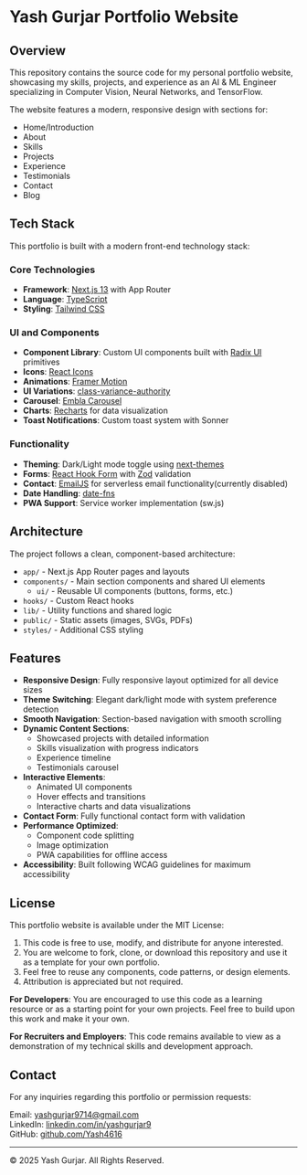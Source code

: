 # Yash Gurjar Portfolio Website

## Overview

This repository contains the source code for my personal portfolio website, showcasing my skills, projects, and experience as an AI & ML Engineer specializing in Computer Vision, Neural Networks, and TensorFlow.

The website features a modern, responsive design with sections for:
- Home/Introduction
- About
- Skills
- Projects
- Experience
- Testimonials
- Contact
- Blog

## Tech Stack

This portfolio is built with a modern front-end technology stack:

### Core Technologies
- **Framework**: [Next.js 13](https://nextjs.org/) with App Router
- **Language**: [TypeScript](https://www.typescriptlang.org/)
- **Styling**: [Tailwind CSS](https://tailwindcss.com/)

### UI and Components
- **Component Library**: Custom UI components built with [Radix UI](https://www.radix-ui.com/) primitives
- **Icons**: [React Icons](https://react-icons.github.io/react-icons/)
- **Animations**: [Framer Motion](https://www.framer.com/motion/)
- **UI Variations**: [class-variance-authority](https://cva.style/docs)
- **Carousel**: [Embla Carousel](https://www.embla-carousel.com/)
- **Charts**: [Recharts](https://recharts.org/) for data visualization
- **Toast Notifications**: Custom toast system with Sonner

### Functionality
- **Theming**: Dark/Light mode toggle using [next-themes](https://github.com/pacocoursey/next-themes)
- **Forms**: [React Hook Form](https://react-hook-form.com/) with [Zod](https://github.com/colinhacks/zod) validation
- **Contact**: [EmailJS](https://www.emailjs.com/) for serverless email functionality(currently disabled)
- **Date Handling**: [date-fns](https://date-fns.org/)
- **PWA Support**: Service worker implementation (sw.js)

## Architecture

The project follows a clean, component-based architecture:

- `app/` - Next.js App Router pages and layouts
- `components/` - Main section components and shared UI elements
  - `ui/` - Reusable UI components (buttons, forms, etc.)
- `hooks/` - Custom React hooks
- `lib/` - Utility functions and shared logic
- `public/` - Static assets (images, SVGs, PDFs)
- `styles/` - Additional CSS styling

## Features

- **Responsive Design**: Fully responsive layout optimized for all device sizes
- **Theme Switching**: Elegant dark/light mode with system preference detection
- **Smooth Navigation**: Section-based navigation with smooth scrolling
- **Dynamic Content Sections**:
  - Showcased projects with detailed information
  - Skills visualization with progress indicators
  - Experience timeline
  - Testimonials carousel
- **Interactive Elements**: 
  - Animated UI components
  - Hover effects and transitions
  - Interactive charts and data visualizations
- **Contact Form**: Fully functional contact form with validation
- **Performance Optimized**: 
  - Component code splitting
  - Image optimization
  - PWA capabilities for offline access
- **Accessibility**: Built following WCAG guidelines for maximum accessibility

## License

This portfolio website is available under the MIT License:

1. This code is free to use, modify, and distribute for anyone interested.
2. You are welcome to fork, clone, or download this repository and use it as a template for your own portfolio.
3. Feel free to reuse any components, code patterns, or design elements.
4. Attribution is appreciated but not required.

**For Developers**: You are encouraged to use this code as a learning resource or as a starting point for your own projects. Feel free to build upon this work and make it your own.

**For Recruiters and Employers**: This code remains available to view as a demonstration of my technical skills and development approach.

## Contact

For any inquiries regarding this portfolio or permission requests:

Email: yashgurjar9714@gmail.com  
LinkedIn: [linkedin.com/in/yashgurjar9](https://linkedin.com/in/yashgurjar9)  
GitHub: [github.com/Yash4616](https://github.com/Yash4616)

---

© 2025 Yash Gurjar. All Rights Reserved.